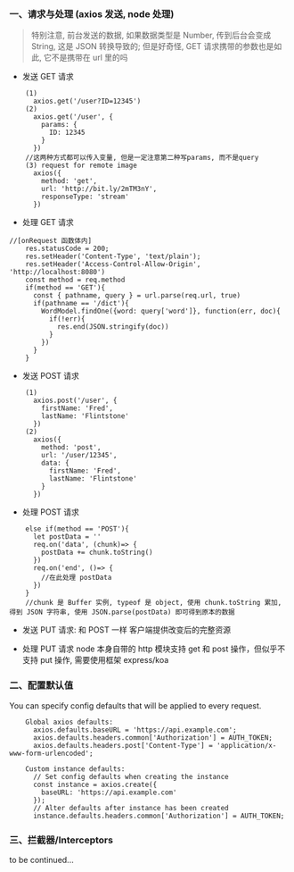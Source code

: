 ### 一、请求与处理 (axios 发送, node 处理)
> 特别注意, 前台发送的数据, 如果数据类型是 Number, 传到后台会变成 String, 这是 JSON 转换导致的; 但是好奇怪, GET 请求携带的参数也是如此, 它不是携带在 url 里的吗
- 发送 GET 请求
```
    (1)
      axios.get('/user?ID=12345')
    (2)
      axios.get('/user', {
        params: {
          ID: 12345
        }
      })
    //这两种方式都可以传入变量, 但是一定注意第二种写params, 而不是query
    (3) request for remote image
      axios({
        method: 'get',
        url: 'http://bit.ly/2mTM3nY',
        responseType: 'stream'
      })     
```
- 处理 GET 请求
```
//[onRequest 函数体内]
    res.statusCode = 200;
    res.setHeader('Content-Type', 'text/plain');
    res.setHeader('Access-Control-Allow-Origin', 'http://localhost:8080')  
    const method = req.method  
    if(method == 'GET'){
      const { pathname, query } = url.parse(req.url, true) 
      if(pathname == '/dict'){
        WordModel.findOne({word: query['word']}, function(err, doc){
          if(!err){
            res.end(JSON.stringify(doc))
          }
        })           
      }
    }
```
- 发送 POST 请求
```     
    (1)
      axios.post('/user', {
        firstName: 'Fred',
        lastName: 'Flintstone'
      })
    (2)
      axios({
        method: 'post',
        url: '/user/12345',
        data: {
          firstName: 'Fred',
          lastName: 'Flintstone'
        }
      })  
```
- 处理 POST 请求
```
    else if(method == 'POST'){     
      let postData = '' 
      req.on('data', (chunk)=> {
        postData += chunk.toString()       
      })
      req.on('end', ()=> {
        //在此处理 postData      
      })       
    }
    //chunk 是 Buffer 实例, typeof 是 object, 使用 chunk.toString 累加, 得到 JSON 字符串, 使用 JSON.parse(postData) 即可得到原本的数据
```
- 发送 PUT 请求: 和 POST 一样
客户端提供改变后的完整资源

- 处理 PUT 请求
node 本身自带的 http 模块支持 get 和 post 操作，但似乎不支持 put 操作, 需要使用框架 express/koa

### 二、配置默认值
You can specify config defaults that will be applied to every request.
```
    Global axios defaults:
      axios.defaults.baseURL = 'https://api.example.com';
      axios.defaults.headers.common['Authorization'] = AUTH_TOKEN;
      axios.defaults.headers.post['Content-Type'] = 'application/x-www-form-urlencoded';

    Custom instance defaults:
      // Set config defaults when creating the instance
      const instance = axios.create({
        baseURL: 'https://api.example.com'
      });        
      // Alter defaults after instance has been created
      instance.defaults.headers.common['Authorization'] = AUTH_TOKEN;    
```
### 三、拦截器/Interceptors
to be continued...
